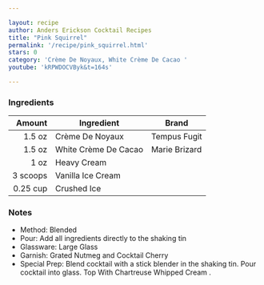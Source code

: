 ```yaml
---

layout: recipe
author: Anders Erickson Cocktail Recipes
title: "Pink Squirrel"
permalink: '/recipe/pink_squirrel.html'
stars: 0
category: 'Crème De Noyaux, White Crème De Cacao '
youtube: 'kRPWDOCVByk&t=164s'

---
```


### Ingredients

| Amount  | Ingredient               | Brand    |
| -------: | -------------------- | ------------- |
|   1.5 oz | Crème De Noyaux      | Tempus Fugit  |
|   1.5 oz | White Crème De Cacao | Marie Brizard |
|     1 oz | Heavy Cream          |
| 3 scoops | Vanilla Ice Cream    |
| 0.25 cup | Crushed Ice          |

### Notes

- Method: Blended
- Pour: Add all ingredients directly to the shaking tin
- Glassware: Large Glass
- Garnish: Grated Nutmeg and Cocktail Cherry
- Special Prep: Blend cocktail with a stick blender in the shaking tin. Pour cocktail into glass. Top With Chartreuse Whipped Cream .

